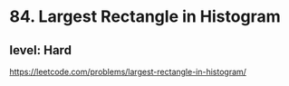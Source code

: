 # 84. Largest Rectangle in Histogram
## level: Hard

https://leetcode.com/problems/largest-rectangle-in-histogram/

